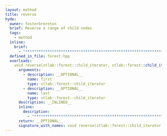 ```yaml
---
layout: method
title: reverse
hyde:
  owner: fosterbrereton
  brief: Reverse a range of child nodes
  tags:
    - method
  inline:
    brief:
      - "***********************************************************************************************"
  defined_in_file: forest.hpp
  overloads:
    void reverse(stlab::forest::child_iterator, stlab::forest::child_iterator):
      arguments:
        - description: __OPTIONAL__
          name: first
          type: stlab::forest::child_iterator
        - description: __OPTIONAL__
          name: last
          type: stlab::forest::child_iterator
      description: __INLINED__
      inline:
        description:
          - "***********************************************************************************************"
      return: __OPTIONAL__
      signature_with_names: void reverse(stlab::forest::child_iterator first, stlab::forest::child_iterator last)
---
```

